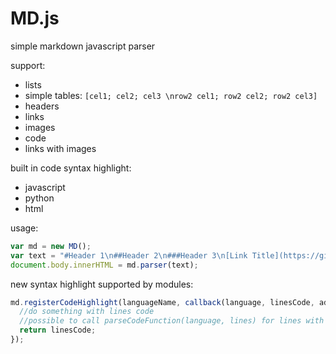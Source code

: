 # MD.js
simple markdown javascript parser

support:
- lists
- simple tables: `[cel1; cel2; cel3 \nrow2 cel1; row2 cel2; row2 cel3]`
- headers
- links
- images
- code
- links with images

built in code syntax highlight:
- javascript
- python
- html

usage:
```javascript
var md = new MD();
var text = "#Header 1\n##Header 2\n###Header 3\n[Link Title](https://github.com/zbyso23/MD)";
document.body.innerHTML = md.parser(text);
```

new syntax highlight supported by modules:
```javascript
md.registerCodeHighlight(languageName, callback(language, linesCode, addTags, parseCodeFunction){
  //do something with lines code
  //possible to call parseCodeFunction(language, lines) for lines with sublanguage - for example css in html
  return linesCode;
});
